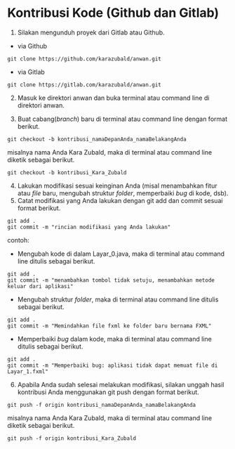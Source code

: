 # Kontribusi Kode (Github dan Gitlab)
1. Silakan mengunduh proyek dari Gitlab atau Github.
- via Github
```
git clone https://github.com/karazubald/anwan.git
```
- via Gitlab
```
git clone https://gitlab.com/karazubald/anwan.git
```
2. Masuk ke direktori anwan dan buka terminal atau command line di direktori anwan.

3. Buat cabang(<i>branch</i>) baru di terminal atau command line dengan format berikut.
```
git checkout -b kontribusi_namaDepanAnda_namaBelakangAnda
```
misalnya nama Anda Kara Zubald, maka di terminal atau command line diketik sebagai berikut.
```
git checkout -b kontribusi_Kara_Zubald
```
4. Lakukan modifikasi sesuai keinginan Anda (misal menambahkan fitur atau <i>file</i> baru, mengubah struktur <i>folder</i>, memperbaiki <i>bug</i> di kode, dsb).
5. Catat modifikasi yang Anda lakukan dengan git add dan commit sesuai format berikut.
```
git add .
git commit -m "rincian modifikasi yang Anda lakukan"
```
contoh:
- Mengubah kode di dalam Layar_0.java, maka di terminal atau command line ditulis sebagai berikut.
```
git add .
git commit -m "menambahkan tombol tidak setuju, menambahkan metode keluar dari aplikasi"
```
- Mengubah struktur <i>folder</i>, maka di terminal atau command line ditulis sebagai berikut.
```
git add .
git commit -m "Memindahkan file fxml ke folder baru bernama FXML"
```
- Memperbaiki <i> bug </i> dalam kode, maka di terminal atau command line ditulis sebagai berikut.
```
git add .
git commit -m "Memperbaiki bug: aplikasi tidak dapat memuat file di Layar_1.fxml"
```
6. Apabila Anda sudah selesai melakukan modifikasi, silakan unggah hasil kontribusi Anda menggunakan git push dengan format berikut.
```
git push -f origin kontribusi_namaDepanAnda_namaBelakangAnda
```
misalnya nama Anda Kara Zubald, maka di terminal atau command line diketik sebagai berikut.
```
git push -f origin kontribusi_Kara_Zubald
```

